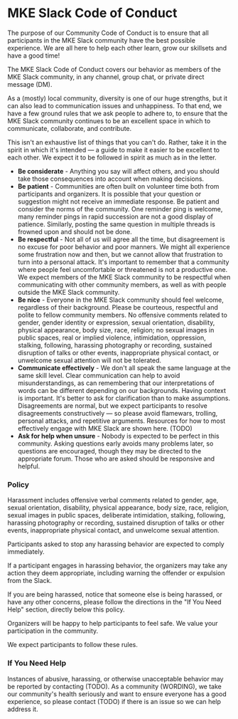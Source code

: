 # MKE Slack Code of Conduct

The purpose of our Community Code of Conduct is to ensure that all participants in the MKE Slack community have the best possible experience. We are all here to help each other learn, grow our skillsets and have a good time!

The MKE Slack Code of Conduct covers our behavior as members of the MKE Slack community, in any channel, group chat, or private direct message (DM).

As a (mostly) local community, diversity is one of our huge strengths, but it can also lead to communication issues and unhappiness. To that end, we have a few ground rules that we ask people to adhere to, to ensure that the MKE Slack community continues to be an excellent space in which to communicate, collaborate, and contribute.

This isn't an exhaustive list of things that you can't do. Rather, take it in the spirit in which it's intended — a guide to make it easier to be excellent to each other. We expect it to be followed in spirit as much as in the letter.

* __Be considerate__ - Anything you say will affect others, and you should take those consequences into account when making decisions.
* __Be patient__ - Communities are often built on volunteer time both from participants and organizers. It is possible that your question or suggestion might not receive an immediate response. Be patient and consider the norms of the community. One reminder ping is welcome, many reminder pings in rapid succession are not a good display of patience. Similarly, posting the same question in multiple threads is frowned upon and should not be done.
* __Be respectful__ - Not all of us will agree all the time, but disagreement is no excuse for poor behavior and poor manners. We might all experience some frustration now and then, but we cannot allow that frustration to turn into a personal attack. It's important to remember that a community where people feel uncomfortable or threatened is not a productive one. We expect members of the MKE Slack community to be respectful when communicating with other community members, as well as with people outside the MKE Slack community.
* __Be nice__ - Everyone in the MKE Slack community should feel welcome, regardless of their background. Please be courteous, respectful and polite to fellow community members. No offensive comments related to gender, gender identity or expression, sexual orientation, disability, physical appearance, body size, race, religion; no sexual images in public spaces, real or implied violence, intimidation, oppression, stalking, following, harassing photography or recording, sustained disruption of talks or other events, inappropriate physical contact, or unwelcome sexual attention will not be tolerated.
* __Communicate effectively__ - We don't all speak the same language at the same skill level. Clear communication can help to avoid misunderstandings, as can remembering that our interpretations of words can be different depending on our backgrounds. Having context is important. It's better to ask for clarification than to make assumptions. Disagreements are normal, but we expect participants to resolve disagreements constructively — so please avoid flamewars, trolling, personal attacks, and repetitive arguments. Resources for how to most effectively engage with MKE Slack are shown here. (TODO)
* __Ask for help when unsure__ - Nobody is expected to be perfect in this community. Asking questions early avoids many problems later, so questions are encouraged, though they may be directed to the appropriate forum. Those who are asked should be responsive and helpful.

### Policy
Harassment includes offensive verbal comments related to gender, age, sexual orientation, disability, physical appearance, body size, race, religion, sexual images in public spaces, deliberate intimidation, stalking, following, harassing photography or recording, sustained disruption of talks or other events, inappropriate physical contact, and unwelcome sexual attention.

Participants asked to stop any harassing behavior are expected to comply immediately.

If a participant engages in harassing behavior, the organizers may take any action they deem appropriate, including warning the offender or expulsion from the Slack.

If you are being harassed, notice that someone else is being harassed, or have any other concerns, please follow the directions in the "If You Need Help" section, directly below this policy.

Organizers will be happy to help participants to feel safe. We value your participation in the community.

We expect participants to follow these rules.

### If You Need Help 

Instances of abusive, harassing, or otherwise unacceptable behavior may be reported by contacting (TODO). As a community (WORDING), we take our community's health seriously and want to ensure everyone has a good experience, so please contact (TODO) if there is an issue so we can help address it.
